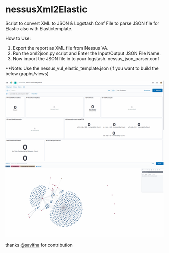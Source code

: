 # nessusXml2Elastic

Script to convert XML to JSON &amp; Logstash Conf File to parse JSON file for Elastic also with Elastictemplate.

How to Use:

1. Export the report as XML file from Nessus VA.
2. Run the xml2json.py script and Enter the Input/Output JSON File Name.
3. Now import the JSON file in to your logstash. nessus_json_parser.conf

**Note: Use the nessus_vul_elastic_template.json (if you want to build the below graphs/views)

![](https://github.com/TejaRamachandran/nessusXml2Elastic/blob/master/_others/Nessus_View.gif)
![](https://github.com/TejaRamachandran/nessusXml2Elastic/blob/master/_others/VulnerabilityConnect.gif)

thanks [@savitha](https://github.com/CGSavitha) for contribution
